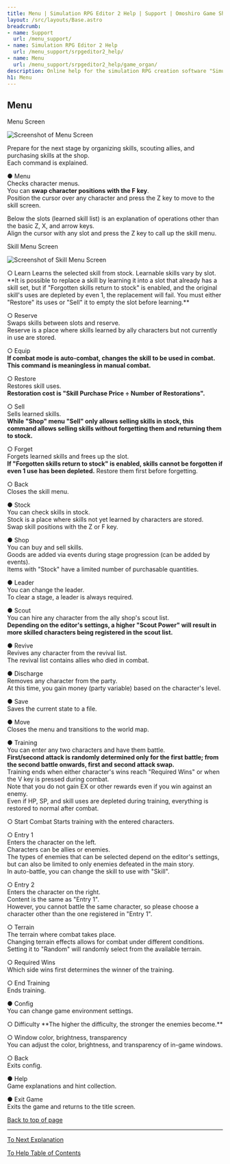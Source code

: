 ```yaml
---
title: Menu | Simulation RPG Editor 2 Help | Support | Omoshiro Game Shrine
layout: /src/layouts/Base.astro
breadcrumb:
- name: Support
  url: /menu_support/
- name: Simulation RPG Editor 2 Help
  url: /menu_support/srpgeditor2_help/
- name: Menu
  url: /menu_support/srpgeditor2_help/game_organ/
description: Online help for the simulation RPG creation software "Simulation RPG Editor 2". "Menu".
h1: Menu
---
```


<a name="TOP"></a> 

## Menu

Menu Screen

![Screenshot of Menu Screen](/menu_support/srpgeditor2_help/game_organ/organ.jpg)

Prepare for the next stage by organizing skills, scouting allies, and purchasing skills at the shop.  
Each command is explained.  

● Menu  
Checks character menus.  
You can **swap character positions with the F key**.  
Position the cursor over any character and press the Z key to move to the skill screen.  
  
Below the slots (learned skill list) is an explanation of operations other than the basic Z, X, and arrow keys.  
Align the cursor with any slot and press the Z key to call up the skill menu.  

Skill Menu Screen

![Screenshot of Skill Menu Screen](/menu_support/srpgeditor2_help/game_organ/skill.jpg)

<Skill Menu>  
○ Learn  
Learns the selected skill from stock.  
Learnable skills vary by slot.  
**It is possible to replace a skill by learning it into a slot that already has a skill set, but if "Forgotten skills return to stock" is enabled, and the original skill's uses are depleted by even 1, the replacement will fail. You must either "Restore" its uses or "Sell" it to empty the slot before learning.**  
  
○ Reserve  
Swaps skills between slots and reserve.  
Reserve is a place where skills learned by ally characters but not currently in use are stored.  
  
○ Equip  
**If combat mode is auto-combat, changes the skill to be used in combat.**  
**This command is meaningless in manual combat.**  
  
○ Restore  
Restores skill uses.  
**Restoration cost is "Skill Purchase Price ÷ Number of Restorations".**  
  
○ Sell  
Sells learned skills.  
**While "Shop" menu "Sell" only allows selling skills in stock, this command allows selling skills without forgetting them and returning them to stock.**  
  
○ Forget  
Forgets learned skills and frees up the slot.  
**If "Forgotten skills return to stock" is enabled, skills cannot be forgotten if even 1 use has been depleted.** Restore them first before forgetting.  
  
○ Back  
Closes the skill menu.  

● Stock  
You can check skills in stock.  
Stock is a place where skills not yet learned by characters are stored.  
Swap skill positions with the Z or F key.  

● Shop  
You can buy and sell skills.  
Goods are added via events during stage progression (can be added by events).  
Items with "Stock" have a limited number of purchasable quantities.  

● Leader  
You can change the leader.  
To clear a stage, a leader is always required.  

● Scout  
You can hire any character from the ally shop's scout list.  
**Depending on the editor's settings, a higher "Scout Power" will result in more skilled characters being registered in the scout list.**  

● Revive  
Revives any character from the revival list.  
The revival list contains allies who died in combat.  

● Discharge  
Removes any character from the party.  
At this time, you gain money (party variable) based on the character's level.  

● Save  
Saves the current state to a file.  

● Move  
Closes the menu and transitions to the world map.  

● Training  
You can enter any two characters and have them battle.  
**First/second attack is randomly determined only for the first battle; from the second battle onwards, first and second attack swap.**  
Training ends when either character's wins reach "Required Wins" or when the V key is pressed during combat.  
Note that you do not gain EX or other rewards even if you win against an enemy.  
Even if HP, SP, and skill uses are depleted during training, everything is restored to normal after combat.  
  
<Training Menu>  
○ Start Combat  
Starts training with the entered characters.  
  
○ Entry 1  
Enters the character on the left.  
Characters can be allies or enemies.  
The types of enemies that can be selected depend on the editor's settings, but can also be limited to only enemies defeated in the main story.  
In auto-battle, you can change the skill to use with "Skill".  
  
○ Entry 2  
Enters the character on the right.  
Content is the same as "Entry 1".  
However, you cannot battle the same character, so please choose a character other than the one registered in "Entry 1".  
  
○ Terrain  
The terrain where combat takes place.  
Changing terrain effects allows for combat under different conditions.  
Setting it to "Random" will randomly select from the available terrain.  
  
○ Required Wins  
Which side wins first determines the winner of the training.  
  
○ End Training  
Ends training.  

● Config  
You can change game environment settings.  
  
<Config Menu>  
○ Difficulty  
**The higher the difficulty, the stronger the enemies become.**  
  
○ Window color, brightness, transparency  
You can adjust the color, brightness, and transparency of in-game windows.  
  
○ Back  
Exits config.  

● Help  
Game explanations and hint collection.  

● Exit Game  
Exits the game and returns to the title screen.  

[Back to top of page](#TOP)

---

  

[To Next Explanation](../game_ready/)

[To Help Table of Contents](../)